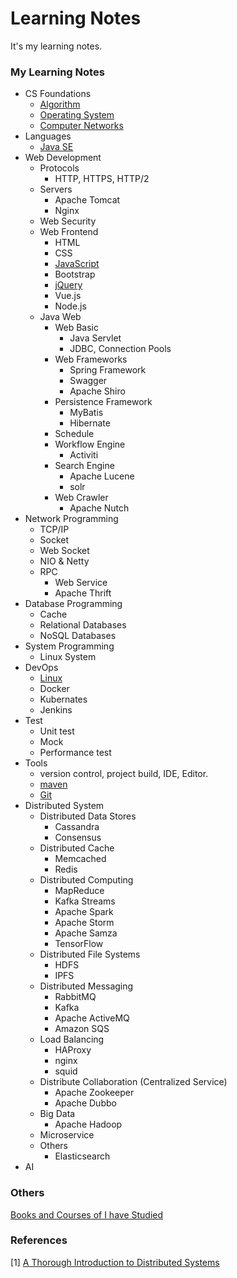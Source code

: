 # Learning Notes
It's my learning notes.



### My Learning Notes

- CS Foundations
  - [Algorithm](cs-foundations/algorithm)
  - [Operating System](cs-foundations/operating-system)
  - [Computer Networks](cs-foundations/network)
- Languages 
  - [Java SE](languages/java-se)
- Web Development
  - Protocols
    - HTTP, HTTPS, HTTP/2
  - Servers
    - Apache Tomcat
    - Nginx
  - Web Security
  - Web Frontend
    - HTML
    - CSS
    - [JavaScript](front-end/javascript)
    - Bootstrap
    - [jQuery](front-end/jquery)
    - Vue.js
    - Node.js
  - Java Web
    - Web Basic
      - Java Servlet
      - JDBC, Connection Pools
    - Web Frameworks
      - Spring Framework
      - Swagger
      - Apache Shiro
    - Persistence Framework 
      - MyBatis
      - Hibernate
    - Schedule
    - Workflow Engine
      - Activiti
    - Search Engine
      - Apache Lucene
      - solr
    - Web Crawler
      - Apache Nutch
- Network Programming
  - TCP/IP
  - Socket
  - Web Socket
  - NIO & Netty
  - RPC
    - Web Service
    - Apache Thrift
- Database Programming
  - Cache
  - Relational Databases
  - NoSQL Databases
- System Programming
  - Linux System
- DevOps
  - [Linux](dev-ops/linux)
  - Docker
  - Kubernates
  - Jenkins
- Test
  - Unit test
  - Mock
  - Performance test
- Tools
  - version control, project build, IDE, Editor.
  - [maven](tools/maven)
  - [Git](tools/git)
- Distributed System
  - Distributed Data Stores
    - Cassandra
    - Consensus
  - Distributed Cache
    - Memcached
    - Redis
  - Distributed Computing
    - MapReduce
    - Kafka Streams
    - Apache Spark
    - Apache Storm
    - Apache Samza
    - TensorFlow
  - Distributed File Systems
    - HDFS
    - IPFS
  - Distributed Messaging
    - RabbitMQ 
    - Kafka
    - Apache ActiveMQ
    - Amazon SQS
  - Load Balancing
  	- HAProxy
  	- nginx
  	- squid 
  - Distribute Collaboration (Centralized Service)
    - Apache Zookeeper
    - Apache Dubbo
  - Big Data
    - Apache Hadoop
  - Microservice
  - Others
    - Elasticsearch
- AI

### Others

[Books and Courses of I have Studied](read-list.md)

### References

[1] [A Thorough Introduction to Distributed Systems](https://www.freecodecamp.org/news/a-thorough-introduction-to-distributed-systems-3b91562c9b3c/)